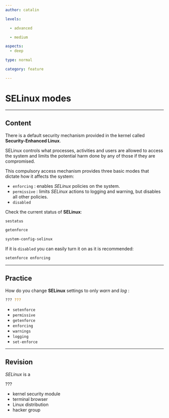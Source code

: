 ```yaml
---
author: catalin

levels:

  - advanced

  - medium

aspects:
  - deep

type: normal

category: feature

---
```


# **SELinux**  modes

---
## Content

There is a default security mechanism provided in the kernel called **Security-Enhanced Linux**.

SELinux controls what processes, activities and users are allowed to access the system and limits the potential harm done by any of those if they are compromised.  

This compulsory access mechanism provides three basic modes that dictate how it affects the system:
- `enforcing` : enables *SELinux* policies on the system.
- `permissive` : limits *SELinux* actions to logging and warning, but disables all other policies.
- `disabled`

Check the current status of **SELinux**:

```bash
sestatus

getenforce

system-config-selinux
```

If it is `disabled` you can easily turn it on as it is recommended:

```bash
setenforce enforcing
```

---
## Practice

How do you change **SELinux** settings to only *warn* and *log* :
```bash
??? ???
```


* `setenforce`
* `permissive`
* `getenforce`
* `enforcing`
* `warnings`
* `logging`
* `set-enforce`

---
## Revision

_SELinux_ is a

???

* kernel security module
* terminal browser
* Linux distribution
* hacker group
 
 
